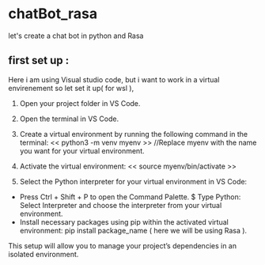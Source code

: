 # chatBot_rasa
let's create a chat bot in python and Rasa

## first set up :

Here i am using Visual studio code, but i want to work in a virtual envirenement so let set it up( for wsl ), 

1. Open your project folder in VS Code.
2. Open the terminal in VS Code.
3. Create a virtual environment by running the following command in the terminal:
<< python3 -m venv myenv >>
//Replace myenv with the name you want for your virtual environment.
4. Activate the virtual environment:
<< source myenv/bin/activate >>

5. Select the Python interpreter for your virtual environment in VS Code:
* Press Ctrl + Shift + P to open the Command Palette.
$ Type Python: Select Interpreter and choose the interpreter from your virtual environment.
* Install necessary packages using pip within the activated virtual environment:
pip install package_name ( here we will be using Rasa ).

This setup will allow you to manage your project’s dependencies in an isolated environment.


